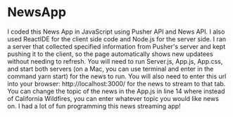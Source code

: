 # NewsApp
 I coded this News App in JavaScript using Pusher API and News API. I also used ReactIDE for the client side code and Node.js for the server side. I ran a server that collected specified information from Pusher's server and kept pushing it to the client, so the page automatically shows new updatees without needing to refresh. You will need to run Server.js, App.js, App.css, and start both servers (on a Mac, you can use terminal and enter in the command yarn start) for the news to run. You will also need to enter this url into your browser: http://localhost:3000/ for the news to stream to that tab. You can change the topic of the news in the App.js in line 14 where instead of California Wildfires, you can enter whatever topic you would like news on. I had a lot of fun programming this news streaming app!
